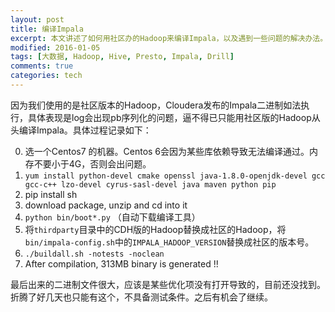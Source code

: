 ```yaml
---
layout: post
title: 编译Impala
excerpt: 本文讲述了如何用社区办的Hadoop来编译Impala，以及遇到一些问题的解决办法。
modified: 2016-01-05
tags: [大数据, Hadoop, Hive, Presto, Impala, Drill]
comments: true
categories: tech
---
```


因为我们使用的是社区版本的Hadoop，Cloudera发布的Impala二进制如法执行，具体表现是log会出现pb序列化的问题，逼不得已只能用社区版的Hadoop从头编译Impala。具体过程记录如下：

0. 选一个Centos7 的机器。Centos 6会因为某些库依赖导致无法编译通过。内存不要小于4G，否则会出问题。
0. `yum install python-devel cmake openssl java-1.8.0-openjdk-devel gcc gcc-c++ lzo-devel cyrus-sasl-devel java maven python pip`
2. pip install sh
1. download package, unzip and cd into it
3. `python bin/boot*.py` （自动下载编译工具）
3. 将`thirdparty`目录中的CDH版的Hadoop替换成社区的Hadoop，将`bin/impala-config.sh`中的`IMPALA_HADOOP_VERSION`替换成社区的版本号。
4. `./buildall.sh -notests -noclean`
5. After compilation, 313MB binary is generated !!

最后出来的二进制文件很大，应该是某些优化项没有打开导致的，目前还没找到。折腾了好几天也只能有这个，不具备测试条件。之后有机会了继续。